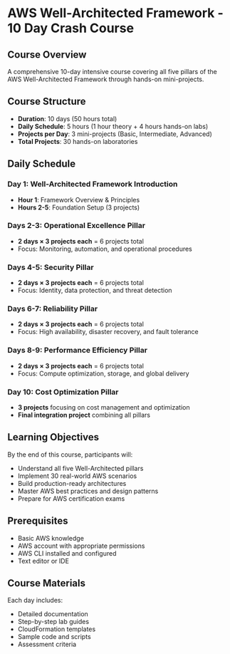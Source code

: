 # AWS Well-Architected Framework - 10 Day Crash Course

## Course Overview
A comprehensive 10-day intensive course covering all five pillars of the AWS Well-Architected Framework through hands-on mini-projects.

## Course Structure
- **Duration**: 10 days (50 hours total)
- **Daily Schedule**: 5 hours (1 hour theory + 4 hours hands-on labs)
- **Projects per Day**: 3 mini-projects (Basic, Intermediate, Advanced)
- **Total Projects**: 30 hands-on laboratories

## Daily Schedule

### Day 1: Well-Architected Framework Introduction
- **Hour 1**: Framework Overview & Principles
- **Hours 2-5**: Foundation Setup (3 projects)

### Days 2-3: Operational Excellence Pillar
- **2 days × 3 projects each** = 6 projects total
- Focus: Monitoring, automation, and operational procedures

### Days 4-5: Security Pillar  
- **2 days × 3 projects each** = 6 projects total
- Focus: Identity, data protection, and threat detection

### Days 6-7: Reliability Pillar
- **2 days × 3 projects each** = 6 projects total
- Focus: High availability, disaster recovery, and fault tolerance

### Days 8-9: Performance Efficiency Pillar
- **2 days × 3 projects each** = 6 projects total
- Focus: Compute optimization, storage, and global delivery

### Day 10: Cost Optimization Pillar
- **3 projects** focusing on cost management and optimization
- **Final integration project** combining all pillars

## Learning Objectives
By the end of this course, participants will:
- Understand all five Well-Architected pillars
- Implement 30 real-world AWS scenarios
- Build production-ready architectures
- Master AWS best practices and design patterns
- Prepare for AWS certification exams

## Prerequisites
- Basic AWS knowledge
- AWS account with appropriate permissions
- AWS CLI installed and configured
- Text editor or IDE

## Course Materials
Each day includes:
- Detailed documentation
- Step-by-step lab guides
- CloudFormation templates
- Sample code and scripts
- Assessment criteria
